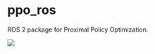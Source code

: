 # ppo_ros

ROS 2 package for Proximal Policy Optimization.

[![](https://img.youtube.com/vi/cZdMWFHC0Es/0.jpg)](https://www.youtube.com/watch?v=cZdMWFHC0Es)
